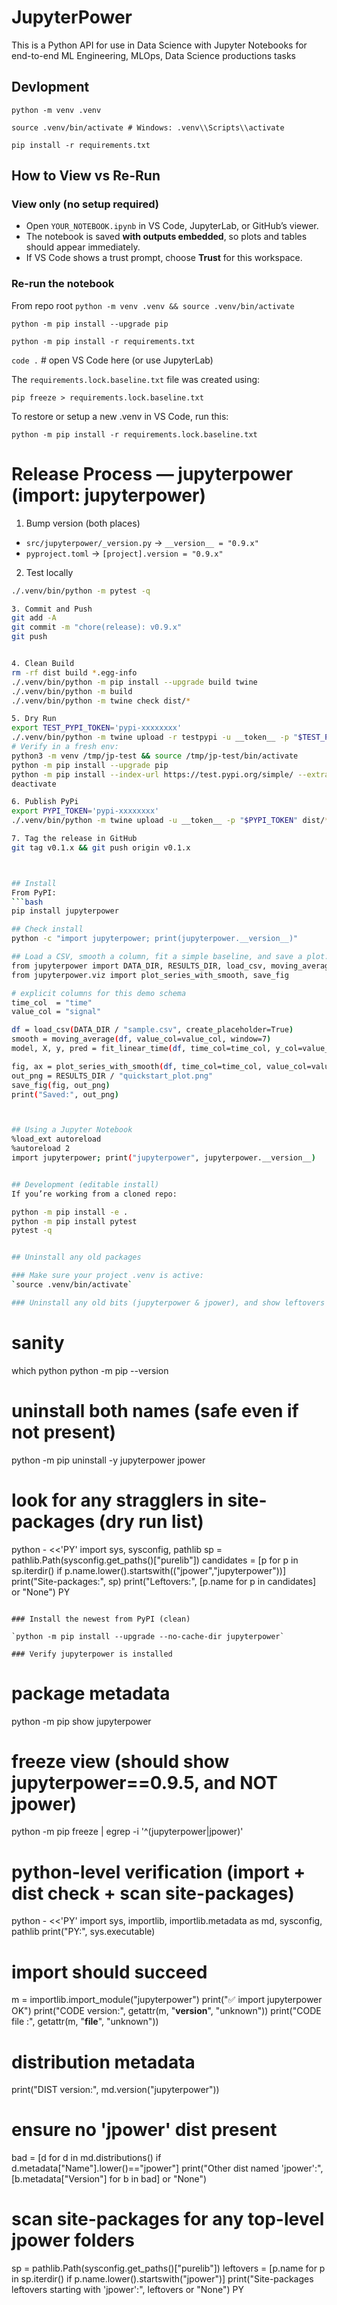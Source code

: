 # JupyterPower

This is a Python API for use in Data Science with Jupyter Notebooks for end-to-end ML Engineering, MLOps, Data Science productions tasks

## Devlopment
`python -m venv .venv`

`source .venv/bin/activate # Windows: .venv\\Scripts\\activate`

`pip install -r requirements.txt`

## How to View vs Re-Run

### View only (no setup required)
- Open `YOUR_NOTEBOOK.ipynb` in VS Code, JupyterLab, or GitHub’s viewer.
- The notebook is saved **with outputs embedded**, so plots and tables should appear immediately.
- If VS Code shows a trust prompt, choose **Trust** for this workspace.

### Re-run the notebook

From repo root
`python -m venv .venv && source .venv/bin/activate`  

`python -m pip install --upgrade pip`

`python -m pip install -r requirements.txt`

`code .`  # open VS Code here (or use JupyterLab)

The `requirements.lock.baseline.txt` file was created using: 

`pip freeze > requirements.lock.baseline.txt`

To restore or setup a new .venv in VS Code, run this:

`python -m pip install -r requirements.lock.baseline.txt`

# Release Process — jupyterpower (import: jupyterpower)

1. Bump version (both places)
- `src/jupyterpower/_version.py` → `__version__ = "0.9.x"`
- `pyproject.toml` → `[project].version = "0.9.x"`

2. Test locally
```bash
./.venv/bin/python -m pytest -q

3. Commit and Push
git add -A
git commit -m "chore(release): v0.9.x"
git push


4. Clean Build
rm -rf dist build *.egg-info
./.venv/bin/python -m pip install --upgrade build twine
./.venv/bin/python -m build
./.venv/bin/python -m twine check dist/*

5. Dry Run
export TEST_PYPI_TOKEN='pypi-xxxxxxxx'
./.venv/bin/python -m twine upload -r testpypi -u __token__ -p "$TEST_PYPI_TOKEN" dist/*
# Verify in a fresh env:
python3 -m venv /tmp/jp-test && source /tmp/jp-test/bin/activate
python -m pip install --upgrade pip
python -m pip install --index-url https://test.pypi.org/simple/ --extra-index-url https://pypi.org/simple/ jupyterpower==0.1.x
deactivate

6. Publish PyPi
export PYPI_TOKEN='pypi-xxxxxxxx'
./.venv/bin/python -m twine upload -u __token__ -p "$PYPI_TOKEN" dist/*

7. Tag the release in GitHub
git tag v0.1.x && git push origin v0.1.x



## Install
From PyPI:
```bash
pip install jupyterpower

## Check install
python -c "import jupyterpower; print(jupyterpower.__version__)"

## Load a CSV, smooth a column, fit a simple baseline, and save a plot:
from jupyterpower import DATA_DIR, RESULTS_DIR, load_csv, moving_average, fit_linear_time
from jupyterpower.viz import plot_series_with_smooth, save_fig

# explicit columns for this demo schema
time_col  = "time"
value_col = "signal"

df = load_csv(DATA_DIR / "sample.csv", create_placeholder=True)
smooth = moving_average(df, value_col=value_col, window=7)
model, X, y, pred = fit_linear_time(df, time_col=time_col, y_col=value_col)

fig, ax = plot_series_with_smooth(df, time_col=time_col, value_col=value_col, smooth=smooth)
out_png = RESULTS_DIR / "quickstart_plot.png"
save_fig(fig, out_png)
print("Saved:", out_png)



## Using a Jupyter Notebook
%load_ext autoreload
%autoreload 2
import jupyterpower; print("jupyterpower", jupyterpower.__version__)


## Development (editable install)
If you’re working from a cloned repo:

python -m pip install -e .
python -m pip install pytest
pytest -q


## Uninstall any old packages

### Make sure your project .venv is active:
`source .venv/bin/activate`

### Uninstall any old bits (jupyterpower & jpower), and show leftovers

```
# sanity
which python
python -m pip --version

# uninstall both names (safe even if not present)
python -m pip uninstall -y jupyterpower jpower

# look for any stragglers in site-packages (dry run list)
python - <<'PY'
import sys, sysconfig, pathlib
sp = pathlib.Path(sysconfig.get_paths()["purelib"])
candidates = [p for p in sp.iterdir() if p.name.lower().startswith(("jpower","jupyterpower"))]
print("Site-packages:", sp)
print("Leftovers:", [p.name for p in candidates] or "None")
PY
```

### Install the newest from PyPI (clean)

`python -m pip install --upgrade --no-cache-dir jupyterpower`

### Verify jupyterpower is installed

```
# package metadata
python -m pip show jupyterpower

# freeze view (should show jupyterpower==0.9.5, and NOT jpower)
python -m pip freeze | egrep -i '^(jupyterpower|jpower)'

# python-level verification (import + dist check + scan site-packages)
python - <<'PY'
import sys, importlib, importlib.metadata as md, sysconfig, pathlib
print("PY:", sys.executable)
# import should succeed
m = importlib.import_module("jupyterpower")
print("✅ import jupyterpower OK")
print("CODE version:", getattr(m, "__version__", "unknown"))
print("CODE file   :", getattr(m, "__file__", "unknown"))
# distribution metadata
print("DIST version:", md.version("jupyterpower"))
# ensure no 'jpower' dist present
bad = [d for d in md.distributions() if d.metadata["Name"].lower()=="jpower"]
print("Other dist named 'jpower':", [b.metadata["Version"] for b in bad] or "None")
# scan site-packages for any top-level jpower folders
sp = pathlib.Path(sysconfig.get_paths()["purelib"])
leftovers = [p.name for p in sp.iterdir() if p.name.lower().startswith("jpower")]
print("Site-packages leftovers starting with 'jpower':", leftovers or "None")
PY
```

